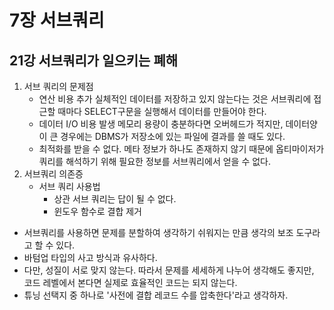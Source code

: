 # 7장 서브쿼리
## 21강 서브쿼리가 일으키는 폐해


1. 서브 쿼리의 문제점
   - 연산 비용 추가
     실체적인 데이터를 저장하고 있지 않는다는 것은 서브쿼리에 접근할 때마다 SELECT구문을 실행해서 데이터를 만들어야 한다.
   - 데이터 I/O 비용 발생
     메모리 용량이 충분하다면 오버헤드가 적지만, 데이터양이 큰 경우에는 DBMS가 저장소에 있는 파일에 결과를 쓸 때도 있다.
   - 최적화를 받을 수 없다.
     메타 정보가 하나도 존재하지 않기 때문에 옵티마이저가 쿼리를 해석하기 위해 필요한 정보를 서브쿼리에서 얻을 수 없다.
2. 서브쿼리 의존증
   - 서브 쿼리 사용법
     - 상관 서브 쿼리는 답이 될 수 없다.
     - 윈도우 함수로 결합 제거

- 서브쿼리를 사용하면 문제를 분할하여 생각하기 쉬워지는 만큼 생각의 보조 도구라고 할 수 있다.
- 바텀업 타입의 사고 방식과 유사하다.
- 다만, 성질이 서로 맞지 않는다. 따라서 문제를 세세하게 나누어 생각해도 좋지만, 코드 레벨에서 본다면 실제로 효율적인 코드는 되지 않는다.
- 튜닝 선택지 중 하나로 '사전에 결합 레코드 수를 압축한다'라고 생각하자.
